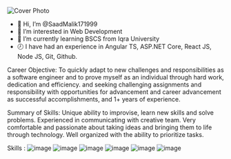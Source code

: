 
![Cover Photo](https://user-images.githubusercontent.com/74017136/198845949-47939642-7d9d-47c8-ac34-6439b0df5a93.jpg)

- 👋 Hi, I’m @SaadMalik171999
- 👀 I’m interested in Web Development
- 🌱 I’m currently learning BSCS from Iqra University
- 🕗 I have had an experience in Angular TS, ASP.NET Core, React JS, Node JS, Git, Github.

Career Objective:
To quickly adapt to new challenges and responsibilities as a software engineer and to prove myself as an individual through hard work, dedication and efficiency. and seeking challenging assignments and responsibility with opportunities for advancement and career advancement as successful accomplishments, and 1+ years of experience.

Summary of Skills:
Unique ability to improvise, learn new skills and solve problems.
Experienced in communicating with creative team.
Very comfortable and passionate about taking ideas and bringing them to life through technology.
Well organized with the ability to prioritize tasks. 

Skills :
![image](https://user-images.githubusercontent.com/74017136/198846096-006f1d5d-b05f-4576-a5a0-bf355e24cdfa.png)
![image](https://user-images.githubusercontent.com/74017136/198846113-5c2c8e6d-6d03-46ad-9665-f396368d3afc.png)
![image](https://user-images.githubusercontent.com/74017136/198846135-9602ed03-2144-41b9-9d63-6bfb9c7b634a.png)
![image](https://user-images.githubusercontent.com/74017136/198846144-30a499bf-0a53-454c-963b-89c89ea2db95.png)
![image](https://user-images.githubusercontent.com/74017136/198846154-d80b1b20-e80c-415a-809f-db263a8bb53d.png)
![image](https://user-images.githubusercontent.com/74017136/198846161-3f3abfc7-57fd-42e1-9161-9d8f798e0c0d.png)
